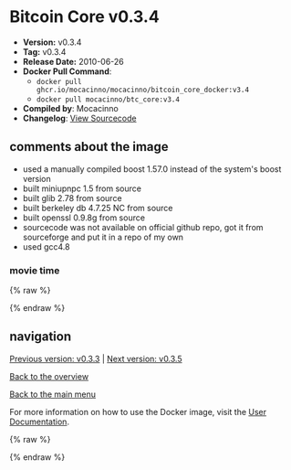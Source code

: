 # Bitcoin Core v0.3.4

- **Version:** v0.3.4
- **Tag:** v0.3.4
- **Release Date:** 2010-06-26
- **Docker Pull Command**:
  - `docker pull ghcr.io/mocacinno/mocacinno/bitcoin_core_docker:v3.4`
  - `docker pull mocacinno/btc_core:v3.4`
- **Compiled by**: Mocacinno
- **Changelog**: [View Sourcecode](https://github.com/mocacinno/bitcoin_core_history/tree/v0.3.4)

## comments about the image

- used a manually compiled boost 1.57.0 instead of the system's boost version
- built miniupnpc 1.5 from source
- built glib 2.78 from source
- built berkeley db 4.7.25 NC from source
- built openssl 0.9.8g from source
- sourcecode was not available on official github repo, got it from sourceforge and put it in a repo of my own
- used gcc4.8

### movie time

{% raw %}
<link rel="stylesheet" href="https://mocacinno.com/asciinema-player.css">
   <div id="fullnode"></div>
   <script src="https://mocacinno.com/asciinema-player.min.js"></script>
   <script>
      AsciinemaPlayer.create('./casts/v0.3.4.cast', document.getElementById('fullnode'));
   </script>
{% endraw %}

## navigation

[Previous version: v0.3.3](./v3.3.md) | [Next version: v0.3.5](./v3.5.md)

[Back to the overview](./Readme.md)

[Back to the main menu](../Readme.md)

For more information on how to use the Docker image, visit the [User Documentation](../userdocs/Readme.md).

<!-- Google tag (gtag.js) -->
{% raw %}
<script async src="https://www.googletagmanager.com/gtag/js?id=G-BPC6NC6FF9"></script>
<script>
  window.dataLayer = window.dataLayer || [];
  function gtag(){dataLayer.push(arguments);}
  gtag('js', new Date());
  gtag('config', 'G-BPC6NC6FF9');
</script>
{% endraw %}
